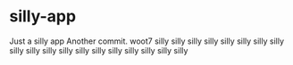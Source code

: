 # silly-app
Just a silly app
Another commit.
woot7
silly
silly
silly
silly
silly
silly
silly
silly
silly
silly
silly
silly
silly
silly
silly
silly
silly
silly
silly
